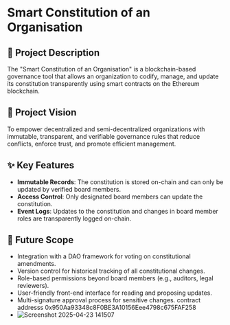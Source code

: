 # Smart Constitution of an Organisation

## 📝 Project Description

The "Smart Constitution of an Organisation" is a blockchain-based governance tool that allows an organization to codify, manage, and update its constitution transparently using smart contracts on the Ethereum blockchain.

## 🎯 Project Vision

To empower decentralized and semi-decentralized organizations with immutable, transparent, and verifiable governance rules that reduce conflicts, enforce trust, and promote efficient management.

## ✨ Key Features

- **Immutable Records**: The constitution is stored on-chain and can only be updated by verified board members.
- **Access Control**: Only designated board members can update the constitution.
- **Event Logs**: Updates to the constitution and changes in board member roles are transparently logged on-chain.

## 🚀 Future Scope

- Integration with a DAO framework for voting on constitutional amendments.
- Version control for historical tracking of all constitutional changes.
- Role-based permissions beyond board members (e.g., auditors, legal reviewers).
- User-friendly front-end interface for reading and proposing updates.
- Multi-signature approval process for sensitive changes.
contract addresss 0x950Aa93348c8F0BE3A10156Eee4798c675FAF258
- ![Screenshot 2025-04-23 141507](https://github.com/user-attachments/assets/f47107f6-ac3a-417a-8819-7c9d3e23249e)


